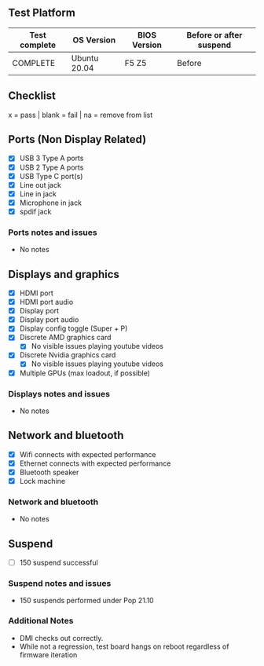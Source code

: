 ## Test Platform

| Test complete | OS Version    | BIOS Version | Before or after suspend |
| ------------- | ------------- | ------------ | ----------------------- |
|   COMPLETE    | Ubuntu 20.04  |    F5 Z5     |        Before           |

## Checklist
x = pass | blank = fail | na = remove from list

## Ports (Non Display Related)

- [x] USB 3 Type A ports
- [x] USB 2 Type A ports
- [x] USB Type C port(s)
- [x] Line out jack
- [x] Line in jack
- [x] Microphone in jack
- [x] spdif jack

### Ports notes and issues

- No notes

## Displays and graphics

- [x] HDMI port
- [x] HDMI port audio
- [x] Display port
- [X] Display port audio
- [x] Display config toggle (Super + P)
- [x] Discrete AMD graphics card
  - [x] No visible issues playing youtube videos
- [x] Discrete Nvidia graphics card
  - [x] No visible issues playing youtube videos
- [x] Multiple GPUs (max loadout, if possible)

### Displays notes and issues

- No notes

## Network and bluetooth

- [X] Wifi connects with expected performance
- [x] Ethernet connects with expected performance
- [x] Bluetooth speaker
- [x] Lock machine

### Network and bluetooth

- No notes

## Suspend

- [ ] 150 suspend successful

### Suspend notes and issues

- 150 suspends performed under Pop 21.10

### Additional Notes

- DMI checks out correctly.
- While not a regression, test board hangs on reboot regardless of firmware iteration